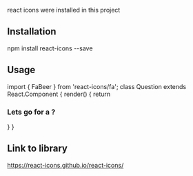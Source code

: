 react icons were installed in this project

## Installation

npm install react-icons --save

## Usage

import { FaBeer } from 'react-icons/fa';
class Question extends React.Component {
render() {
return <h3> Lets go for a <FaBeer />? </h3>
}
}

## Link to library

https://react-icons.github.io/react-icons/
